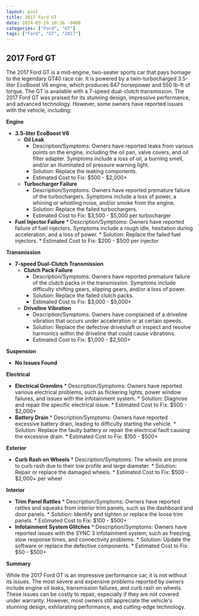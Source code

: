 ```yaml
---
layout: post
title: 2017 Ford GT
date: 2024-03-29 10:36 -0400
categories: ["Ford", "GT"]
tags: ["Ford", "GT", "2017"]
---
```

## 2017 Ford GT

The 2017 Ford GT is a mid-engine, two-seater sports car that pays homage to the legendary GT40 race car. It is powered by a twin-turbocharged 3.5-liter EcoBoost V6 engine, which produces 647 horsepower and 550 lb-ft of torque. The GT is available with a 7-speed dual-clutch transmission. The 2017 Ford GT was praised for its stunning design, impressive performance, and advanced technology. However, some owners have reported issues with the vehicle, including:

**Engine**

* **3.5-liter EcoBoost V6**
    * **Oil Leak**
        * Description/Symptoms: Owners have reported leaks from various points on the engine, including the oil pan, valve covers, and oil filter adapter. Symptoms include a loss of oil, a burning smell, and/or an illuminated oil pressure warning light.
        * Solution: Replace the leaking components.
        * Estimated Cost to Fix: $500 - $2,000+
    * **Turbocharger Failure**
        * Description/Symptoms: Owners have reported premature failure of the turbochargers. Symptoms include a loss of power, a whining or whistling noise, and/or smoke from the engine.
        * Solution: Replace the failed turbochargers.
        * Estimated Cost to Fix: $3,500 - $5,000 per turbocharger
* **Fuel Injector Failure**
        * Description/Symptoms: Owners have reported failure of fuel injectors. Symptoms include a rough idle, hesitation during acceleration, and a loss of power.
        * Solution: Replace the failed fuel injectors.
        * Estimated Cost to Fix: $200 - $500 per injector

**Transmission**

* **7-speed Dual-Clutch Transmission**
    * **Clutch Pack Failure**
        * Description/Symptoms: Owners have reported premature failure of the clutch packs in the transmission. Symptoms include difficulty shifting gears, slipping gears, and/or a loss of power.
        * Solution: Replace the failed clutch packs.
        * Estimated Cost to Fix: $3,000 - $5,000+
    * **Driveline Vibration**
        * Description/Symptoms: Owners have complained of a driveline vibration that occurs under acceleration or at certain speeds.
        * Solution: Replace the defective driveshaft or inspect and resolve harmonics within the driveline that could cause vibrations.
        * Estimated Cost to Fix: $1,000 - $2,500+

**Suspension**

* **No Issues Found**

**Electrical**

* **Electrical Gremlins**
        * Description/Symptoms: Owners have reported various electrical problems, such as flickering lights, power window failures, and issues with the infotainment system.
        * Solution: Diagnose and repair the specific electrical issue.
        * Estimated Cost to Fix: $500 - $2,000+
* **Battery Drain**
        * Description/Symptoms: Owners have reported excessive battery drain, leading to difficulty starting the vehicle.
        * Solution: Replace the faulty battery or repair the electrical fault causing the excessive drain.
        * Estimated Cost to Fix: $150 - $500+

**Exterior**

* **Curb Rash on Wheels**
        * Description/Symptoms: The wheels are prone to curb rash due to their low profile and large diameter.
        * Solution: Repair or replace the damaged wheels.
        * Estimated Cost to Fix: $500 - $2,000+ per wheel

**Interior**

* **Trim Panel Rattles**
        * Description/Symptoms: Owners have reported rattles and squeaks from interior trim panels, such as the dashboard and door panels.
        * Solution: Identify and tighten or replace the loose trim panels.
        * Estimated Cost to Fix: $100 - $500+
* **Infotainment System Glitches**
        * Description/Symptoms: Owners have reported issues with the SYNC 3 infotainment system, such as freezing, slow response times, and connectivity problems.
        * Solution: Update the software or replace the defective components.
        * Estimated Cost to Fix: $50 - $500+

**Summary**

While the 2017 Ford GT is an impressive performance car, it is not without its issues. The most severe and expensive problems reported by owners include engine oil leaks, transmission failures, and curb rash on wheels. These issues can be costly to repair, especially if they are not covered under warranty. However, most owners still appreciate the vehicle's stunning design, exhilarating performance, and cutting-edge technology.

